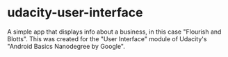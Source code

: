 # udacity-user-interface
A simple app that displays info about a business, in this case "Flourish and Blotts". This was created for the "User Interface" module of Udacity's "Android Basics Nanodegree by Google".
